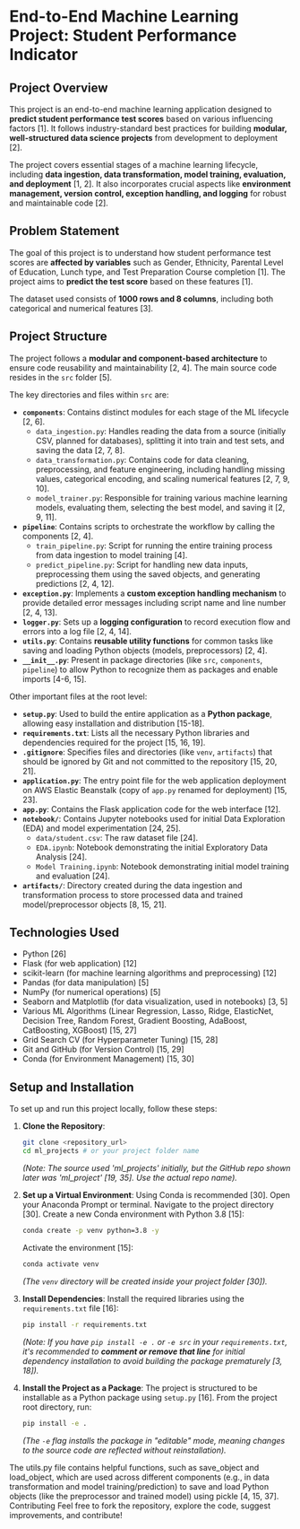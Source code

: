 # End-to-End Machine Learning Project: Student Performance Indicator

## Project Overview

This project is an end-to-end machine learning application designed to **predict student performance test scores** based on various influencing factors [1]. It follows industry-standard best practices for building **modular, well-structured data science projects** from development to deployment [2].

The project covers essential stages of a machine learning lifecycle, including **data ingestion, data transformation, model training, evaluation, and deployment** [1, 2]. It also incorporates crucial aspects like **environment management, version control, exception handling, and logging** for robust and maintainable code [2].

## Problem Statement

The goal of this project is to understand how student performance test scores are **affected by variables** such as Gender, Ethnicity, Parental Level of Education, Lunch type, and Test Preparation Course completion [1]. The project aims to **predict the test score** based on these features [1].

The dataset used consists of **1000 rows and 8 columns**, including both categorical and numerical features [3].

## Project Structure

The project follows a **modular and component-based architecture** to ensure code reusability and maintainability [2, 4]. The main source code resides in the `src` folder [5].

The key directories and files within `src` are:

*   **`components`**: Contains distinct modules for each stage of the ML lifecycle [2, 6].
    *   `data_ingestion.py`: Handles reading the data from a source (initially CSV, planned for databases), splitting it into train and test sets, and saving the data [2, 7, 8].
    *   `data_transformation.py`: Contains code for data cleaning, preprocessing, and feature engineering, including handling missing values, categorical encoding, and scaling numerical features [2, 7, 9, 10].
    *   `model_trainer.py`: Responsible for training various machine learning models, evaluating them, selecting the best model, and saving it [2, 9, 11].
*   **`pipeline`**: Contains scripts to orchestrate the workflow by calling the components [2, 4].
    *   `train_pipeline.py`: Script for running the entire training process from data ingestion to model training [4].
    *   `predict_pipeline.py`: Script for handling new data inputs, preprocessing them using the saved objects, and generating predictions [2, 4, 12].
*   **`exception.py`**: Implements a **custom exception handling mechanism** to provide detailed error messages including script name and line number [2, 4, 13].
*   **`logger.py`**: Sets up a **logging configuration** to record execution flow and errors into a log file [2, 4, 14].
*   **`utils.py`**: Contains **reusable utility functions** for common tasks like saving and loading Python objects (models, preprocessors) [2, 4].
*   **`__init__.py`**: Present in package directories (like `src`, `components`, `pipeline`) to allow Python to recognize them as packages and enable imports [4-6, 15].

Other important files at the root level:

*   **`setup.py`**: Used to build the entire application as a **Python package**, allowing easy installation and distribution [15-18].
*   **`requirements.txt`**: Lists all the necessary Python libraries and dependencies required for the project [15, 16, 19].
*   **`.gitignore`**: Specifies files and directories (like `venv`, `artifacts`) that should be ignored by Git and not committed to the repository [15, 20, 21].
*   **`application.py`**: The entry point file for the web application deployment on AWS Elastic Beanstalk (copy of `app.py` renamed for deployment) [15, 23].
*   **`app.py`**: Contains the Flask application code for the web interface [12].
*   **`notebook/`**: Contains Jupyter notebooks used for initial Data Exploration (EDA) and model experimentation [24, 25].
    *   `data/student.csv`: The raw dataset file [24].
    *   `EDA.ipynb`: Notebook demonstrating the initial Exploratory Data Analysis [24].
    *   `Model Training.ipynb`: Notebook demonstrating initial model training and evaluation [24].
*   **`artifacts/`**: Directory created during the data ingestion and transformation process to store processed data and trained model/preprocessor objects [8, 15, 21].

## Technologies Used

*   Python [26]
*   Flask (for web application) [12]
*   scikit-learn (for machine learning algorithms and preprocessing) [12]
*   Pandas (for data manipulation) [5]
*   NumPy (for numerical operations) [5]
*   Seaborn and Matplotlib (for data visualization, used in notebooks) [3, 5]
*   Various ML Algorithms (Linear Regression, Lasso, Ridge, ElasticNet, Decision Tree, Random Forest, Gradient Boosting, AdaBoost, CatBoosting, XGBoost) [15, 27]
*   Grid Search CV (for Hyperparameter Tuning) [15, 28]
*   Git and GitHub (for Version Control) [15, 29]
*   Conda (for Environment Management) [15, 30]

## Setup and Installation

To set up and run this project locally, follow these steps:

1.  **Clone the Repository**:
    ```bash
    git clone <repository_url>
    cd ml_projects # or your project folder name
    ```
    *(Note: The source used 'ml_projects' initially, but the GitHub repo shown later was 'ml_project' [19, 35]. Use the actual repo name).*

2.  **Set up a Virtual Environment**:
    Using Conda is recommended [30]. Open your Anaconda Prompt or terminal.
    Navigate to the project directory [30].
    Create a new Conda environment with Python 3.8 [15]:
    ```bash
    conda create -p venv python=3.8 -y
    ```
    Activate the environment [15]:
    ```bash
    conda activate venv
    ```
    *(The `venv` directory will be created inside your project folder [30]).*

3.  **Install Dependencies**:
    Install the required libraries using the `requirements.txt` file [16]:
    ```bash
    pip install -r requirements.txt
    ```
    *(Note: If you have `pip install -e .` or `-e src` in your `requirements.txt`, it's recommended to **comment or remove that line** for initial dependency installation to avoid building the package prematurely [3, 18]).*

4.  **Install the Project as a Package**:
    The project is structured to be installable as a Python package using `setup.py` [16]. From the project root directory, run:
    ```bash
    pip install -e .
    ```
    *(The `-e` flag installs the package in "editable" mode, meaning changes to the source code are reflected without reinstallation).*

The utils.py file contains helpful functions, such as save_object and load_object, which are used across different components (e.g., in data transformation and model training/prediction) to save and load Python objects (like the preprocessor and trained model) using pickle [4, 15, 37].
Contributing
Feel free to fork the repository, explore the code, suggest improvements, and contribute!
